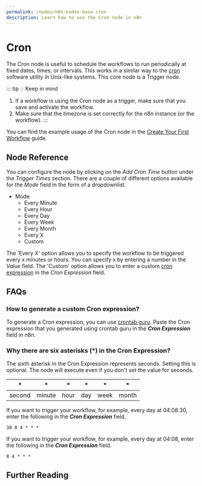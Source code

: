 ```yaml
---
permalink: /nodes/n8n-nodes-base.cron
description: Learn how to use the Cron node in n8n
---
```


# Cron

The Cron node is useful to schedule the workflows to run periodically at fixed dates, times, or intervals. This works in a similar way to the [cron](https://en.wikipedia.org/wiki/Cron) software utility in Unix-like systems. This core node is a Trigger node.

::: tip 💡 Keep in mind
1. If a workflow is using the Cron node as a trigger, make sure that you save and activate the workflow.
2. Make sure that the timezone is set correctly for the n8n instance (or the workflow).
:::

You can find the example usage of the Cron node in the [Create Your First Workflow](../../../../getting-started/create-your-first-workflow/create-your-first-workflow/README.md) guide.


## Node Reference

You can configure the node by clicking on the *Add Cron Time* button under the *Trigger Times* section. There are a couple of different options available for the *Mode* field in the form of a dropdownlist.

- Mode
    - Every Minute
    - Every Hour
    - Every Day
    - Every Week
    - Every Month
    - Every X
    - Custom

The 'Every X' option allows you to specify the workflow to be triggered every x minutes or hours. You can specify x by entering a number in the *Value* field. The 'Custom' option allows you to enter a custom [cron expression](https://en.wikipedia.org/wiki/Cron#CRON_expression) in the *Cron Expression* field.

## FAQs

### How to generate a custom Cron expression?

To generate a Cron expression, you can use [crontab guru](https://crontab.guru). Paste the Cron expression that you generated using crontab guru in the ***Cron Expression*** field in n8n.

### Why there are six asterisks (*) in the Cron Expression?

The sixth asterisk in the Cron Expression represents seconds. Setting this is optional. The node will execute even if you don't set the value for seconds.

| * | * | * | * | * | * |
|---|---|---|---|---|---|
|second|minute|hour|day|week|month|

If you want to trigger your workflow, for example, every day at 04:08:30, enter the following in the ***Cron Expression*** field.
```
30 8 4 * * *
```

If you want to trigger your workflow, for example, every day at 04:08, enter the following in the ***Cron Expression*** field.
```
8 4 * * *
```

## Further Reading

<FurtherReadingBlog />

